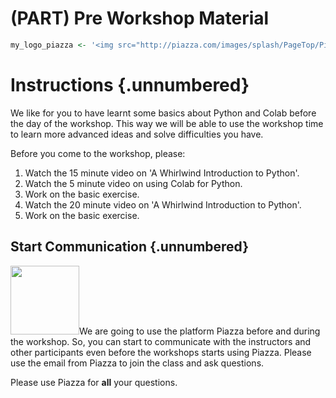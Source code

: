 # (PART) Pre Workshop Material


```r
my_logo_piazza <- '<img src="http://piazza.com/images/splash/PageTop/Piazza-Icon.png" class="float-right" width="110px"/>'
```


# Instructions {.unnumbered}

We like for you to have learnt some basics about Python and Colab before the day of the workshop. This way we will be able to use the workshop time to learn more advanced ideas and solve difficulties you have. 

Before you come to the workshop, please:

1. Watch the 15 minute video on 'A Whirlwind Introduction to Python'.
1. Watch the 5 minute video on using Colab for Python.
1. Work on the basic exercise.
1. Watch the 20 minute video on 'A Whirlwind Introduction to Python'.
1. Work on the basic exercise.

## Start Communication {.unnumbered}

<img src="http://piazza.com/images/splash/PageTop/Piazza-Icon.png" class="float-right" width="110px"/>We are going to use the platform Piazza before and during the workshop. So, you can start to communicate with the instructors and other participants even before the workshops starts using Piazza. Please use the email from Piazza to join the class and ask questions. 

Please use Piazza for **all** your questions.

